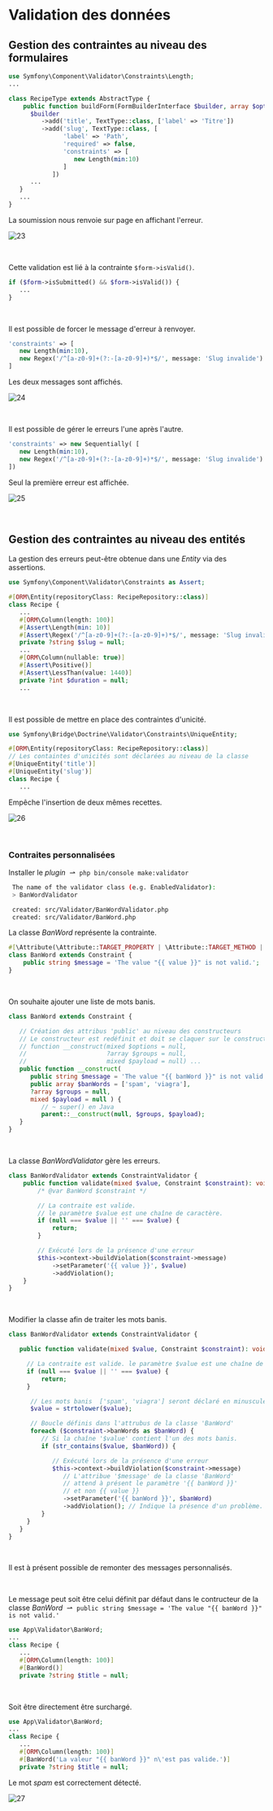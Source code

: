 # Validation des données

## Gestion des contraintes au niveau des formulaires

```php
use Symfony\Component\Validator\Constraints\Length;
...

class RecipeType extends AbstractType {
    public function buildForm(FormBuilderInterface $builder, array $options): void  {
      $builder
         ->add('title', TextType::class, ['label' => 'Titre'])
         ->add('slug', TextType::class, [
               'label' => 'Path', 
               'required' => false, 
               'constraints' => [ 
                  new Length(min:10)
               ]
            ])
      ...
   }
   ...
}
```

La soumission nous renvoie sur page en affichant l'erreur. 

![23](pic/23.png)

<br>

Cette validation est lié à la contrainte `$form->isValid()`.

```php
if ($form->isSubmitted() && $form->isValid()) {
   ...
}
```

<br>

Il est possible de forcer le message d'erreur à renvoyer.

```php
'constraints' => [
   new Length(min:10),
   new Regex('/^[a-z0-9]+(?:-[a-z0-9]+)*$/', message: 'Slug invalide')
]
```

Les deux messages sont affichés.

![24](pic/24.png)

<br>

Il est possible de gérer le erreurs l'une après l'autre.

```php
'constraints' => new Sequentially( [ 
   new Length(min:10),
   new Regex('/^[a-z0-9]+(?:-[a-z0-9]+)*$/', message: 'Slug invalide')
])
```

Seul la première erreur est affichée.

![25](pic/25.png)

<br>

## Gestion des contraintes au niveau des entités

La gestion des erreurs peut-être obtenue dans une *Entity* via des assertions.

```php
use Symfony\Component\Validator\Constraints as Assert;

#[ORM\Entity(repositoryClass: RecipeRepository::class)]
class Recipe {
   ...
   #[ORM\Column(length: 100)]
   #[Assert\Length(min: 10)]
   #[Assert\Regex('/^[a-z0-9]+(?:-[a-z0-9]+)*$/', message: 'Slug invalide')]
   private ?string $slug = null;
   ...
   #[ORM\Column(nullable: true)]
   #[Assert\Positive()]
   #[Assert\LessThan(value: 1440)]
   private ?int $duration = null;
   ...
```

<br>

Il est possible de mettre en place des contraintes d'unicité.

```php
use Symfony\Bridge\Doctrine\Validator\Constraints\UniqueEntity;

#[ORM\Entity(repositoryClass: RecipeRepository::class)]
// Les containtes d'unicités sont déclarées au niveau de la classe
#[UniqueEntity('title')]
#[UniqueEntity('slug')]
class Recipe {
   ...
```

Empêche l'insertion de deux mêmes recettes.

![26](pic/26.png)

<br>

### Contraites personnalisées

Installer le *plugin* &nbsp;&#8640;&nbsp; `php bin/console make:validator`

```bash
 The name of the validator class (e.g. EnabledValidator):
 > BanWordValidator

 created: src/Validator/BanWordValidator.php
 created: src/Validator/BanWord.php
```

La classe *BanWord* représente la contrainte. 

```php
#[\Attribute(\Attribute::TARGET_PROPERTY | \Attribute::TARGET_METHOD | \Attribute::IS_REPEATABLE)]
class BanWord extends Constraint {
    public string $message = 'The value "{{ value }}" is not valid.';
}
```
<br>

On souhaite ajouter une liste de mots banis.

```php
class BanWord extends Constraint {

   // Création des attribus 'public' au niveau des constructeurs
   // Le constructeur est redéfinit et doit se claquer sur le constructeur parent :
   // function __construct(mixed $options = null, 
   //                      ?array $groups = null, 
   //                      mixed $payload = null) ...
   public function __construct(
      public string $message = 'The value "{{ banWord }}" is not valid.',
      public array $banWords = ['spam', 'viagra'],
      ?array $groups = null,
      mixed $payload = null ) {
         // ~ super() en Java
         parent::__construct(null, $groups, $payload);
   }
}
```

<br>

La classe *BanWordValidator* gère les erreurs.

```php
class BanWordValidator extends ConstraintValidator {
    public function validate(mixed $value, Constraint $constraint): void {
        /* @var BanWord $constraint */

        // La contraite est valide. 
        // le paramètre $value est une chaîne de caractère.
        if (null === $value || '' === $value) {
            return;
        }

        // Exécuté lors de la présence d'une erreur
        $this->context->buildViolation($constraint->message)
            ->setParameter('{{ value }}', $value)
            ->addViolation();
    }
}
```

<br>

Modifier la classe afin de traiter les mots banis.

```php
class BanWordValidator extends ConstraintValidator {

   public function validate(mixed $value, Constraint $constraint): void {

     // La contraite est valide. le paramètre $value est une chaîne de caractère.
     if (null === $value || '' === $value) {
         return;
     }

      // Les mots banis  ['spam', 'viagra'] seront déclaré en minuscule
      $value = strtolower($value);

      // Boucle définis dans l'attrubus de la classe 'BanWord' 
      foreach ($constraint->banWords as $banWord) {
         // Si la chaîne '$value' contient l'un des mots banis.
         if (str_contains($value, $banWord)) {

            // Exécuté lors de la présence d'une erreur
            $this->context->buildViolation($constraint->message)
               // L'attribue '$message' de la classe 'BanWord'
               // attend à présent le paramètre '{{ banWord }}'
               // et non {{ value }}
               ->setParameter('{{ banWord }}', $banWord)
               ->addViolation(); // Indique la présence d'un problème.
         }
     }
   }
}
```

<br>

Il est à présent possible de remonter des messages personnalisés.

<br>

Le message peut soit être celui définit par défaut dans le contructeur de la classe *BanWord* &nbsp;&#8640;&nbsp;
`public string $message = 'The value "{{ banWord }}" is not valid.'`

```php
use App\Validator\BanWord;
...
class Recipe {
   ...
   #[ORM\Column(length: 100)]
   #[BanWord()]
   private ?string $title = null;
```

<br>

Soit être directement être surchargé.

```php
use App\Validator\BanWord;
...
class Recipe {
   ...
   #[ORM\Column(length: 100)]
   #[BanWord('La valeur "{{ banWord }}" n\'est pas valide.')]
   private ?string $title = null;
```

Le mot *spam* est correctement détecté.

![27](pic/27.png)

<br>